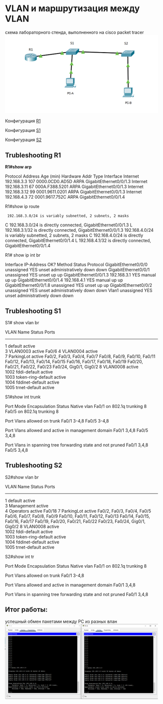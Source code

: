 # VLAN и маршрутизация между VLAN

схема лабораторного стенда, выполненного на cisco packet tracer
![](схема.PNG)


 Конфигурация [R1](configR1.txt)

 Конфигурация [S1](configS1.txt)

  Конфигурация [S2](configS2.txt)




## Trubleshooting R1  

**R1#show arp**


Protocol  Address          Age (min)  Hardware Addr   Type   Interface
Internet  192.168.3.3             107 0000.0CD0.AD5D  ARPA   GigabitEthernet0/0/1.3
Internet  192.168.3.11            67  000A.F388.5201  ARPA   GigabitEthernet0/0/1.3
Internet  192.168.3.12            99  0001.9611.0201  ARPA   GigabitEthernet0/0/1.3
Internet  192.168.4.3             72  0001.9617.752C  ARPA   GigabitEthernet0/0/1.4

R1#show ip route   

     192.168.3.0/24 is variably subnetted, 2 subnets, 2 masks
C       192.168.3.0/24 is directly connected, GigabitEthernet0/0/1.3
L       192.168.3.1/32 is directly connected, GigabitEthernet0/0/1.3
     192.168.4.0/24 is variably subnetted, 2 subnets, 2 masks
C       192.168.4.0/24 is directly connected, GigabitEthernet0/0/1.4
L       192.168.4.1/32 is directly connected, GigabitEthernet0/0/1.4

R1#  show ip int br  


Interface              IP-Address      OK? Method Status                Protocol 
GigabitEthernet0/0/0   unassigned      YES unset  administratively down down 
GigabitEthernet0/0/1   unassigned      YES unset  up                    up 
GigabitEthernet0/0/1.3 192.168.3.1     YES manual up                    up 
GigabitEthernet0/0/1.4 192.168.4.1     YES manual up                    up 
GigabitEthernet0/0/1.8 unassigned      YES unset  up                    up 
GigabitEthernet0/0/2   unassigned      YES unset  administratively down down 
Vlan1                  unassigned      YES unset  administratively down down

## Trubleshooting S1

S1# show vlan br  


VLAN Name                             Status    Ports
---- -------------------------------- --------- -------------------------------
1    default                          active    
3    VLAN0003                         active    Fa0/6
4    VLAN0004                         active    
7    ParkingLot                       active    Fa0/2, Fa0/3, Fa0/4, Fa0/7
                                                Fa0/8, Fa0/9, Fa0/10, Fa0/11
                                                Fa0/12, Fa0/13, Fa0/14, Fa0/15
                                                Fa0/16, Fa0/17, Fa0/18, Fa0/19
                                                Fa0/20, Fa0/21, Fa0/22, Fa0/23
                                                Fa0/24, Gig0/1, Gig0/2
8    VLAN0008                         active    
1002 fddi-default                     active    
1003 token-ring-default               active    
1004 fddinet-default                  active    
1005 trnet-default                    active 

S1#show int trunk   


Port        Mode         Encapsulation  Status        Native vlan
Fa0/1       on           802.1q         trunking      8
Fa0/5       on           802.1q         trunking      8

Port        Vlans allowed on trunk
Fa0/1       3-4,8
Fa0/5       3-4,8

Port        Vlans allowed and active in management domain
Fa0/1       3,4,8
Fa0/5       3,4,8

Port        Vlans in spanning tree forwarding state and not pruned
Fa0/1       3,4,8
Fa0/5       3,4,8

## Trubleshooting S2

S2#show vlan br  


VLAN Name                             Status    Ports
---- -------------------------------- --------- -------------------------------
1    default                          active    
3    Management                       active    
4    Operators                        active    Fa0/18
7    ParkingLot                       active    Fa0/2, Fa0/3, Fa0/4, Fa0/5
                                                Fa0/6, Fa0/7, Fa0/8, Fa0/9
                                                Fa0/10, Fa0/11, Fa0/12, Fa0/13
                                                Fa0/14, Fa0/15, Fa0/16, Fa0/17
                                                Fa0/19, Fa0/20, Fa0/21, Fa0/22
                                                Fa0/23, Fa0/24, Gig0/1, Gig0/2
8    VLAN0008                         active    
1002 fddi-default                     active    
1003 token-ring-default               active    
1004 fddinet-default                  active    
1005 trnet-default                    active  
  
S2#show int tr  


Port        Mode         Encapsulation  Status        Native vlan
Fa0/1       on           802.1q         trunking      8

Port        Vlans allowed on trunk
Fa0/1       3-4,8

Port        Vlans allowed and active in management domain
Fa0/1       3,4,8

Port        Vlans in spanning tree forwarding state and not pruned
Fa0/1       3,4,8


## Итог работы:
успешный обмен пакетами между PC из разных влан 
![](PC.PNG)